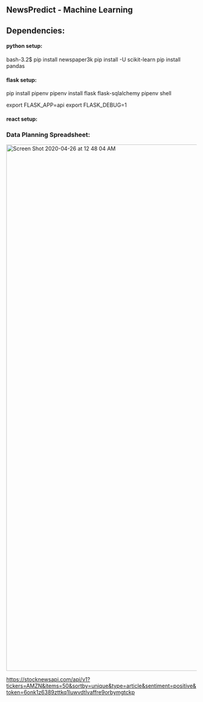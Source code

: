 ## NewsPredict - Machine Learning


## Dependencies:
#### python setup:

bash-3.2$ pip install newspaper3k
pip install -U scikit-learn
pip install pandas

#### flask setup:
pip install pipenv
pipenv install flask flask-sqlalchemy
pipenv shell

export FLASK_APP=api
export FLASK_DEBUG=1
#### react setup:

### Data Planning Spreadsheet:
<img width="1389" alt="Screen Shot 2020-04-26 at 12 48 04 AM" src="https://user-images.githubusercontent.com/57355719/80292628-f0cb9600-8757-11ea-8b7a-e96aa6374aad.png">



https://stocknewsapi.com/api/v1?tickers=AMZN&items=50&sortby=unique&type=article&sentiment=positive&token=6onk1z6389zttkq1luwvdtlvaffre9orbymgtckp
